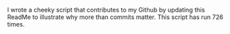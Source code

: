 I wrote a cheeky script that contributes to my Github by updating this ReadMe to illustrate why more than commits matter. This script has run 726 times.